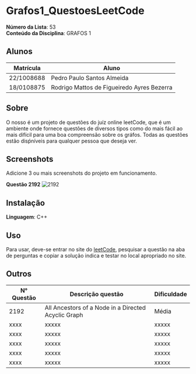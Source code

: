 # Grafos1_QuestoesLeetCode

**Número da Lista**: 53<br>
**Conteúdo da Disciplina**: GRAFOS 1<br>

## Alunos
|Matrícula | Aluno |
| -- | -- |
| 22/1008688  |  Pedro Paulo Santos Almeida |
| 18/0108875  |  Rodrigo Mattos de Figueiredo Ayres Bezerra |

## Sobre 
O nosso é um projeto de questões do juíz online leetCode, que é um ambiente onde fornece questões de diversos tipos como do mais fácil ao mais difícil para uma boa compreensão sobre os gráfos. Todas as questões estão disṕníveis para qualquer pessoa que deseja ver. 

## Screenshots
Adicione 3 ou mais screenshots do projeto em funcionamento.

**Questão 2192**
![2192](Questao-2192/assents/questãomedia.png)

## Instalação 
**Linguagem**: C++<br>


## Uso 
Para usar, deve-se entrar no site do [leetCode](https://leetcode.com/), pesquisar a questão na aba de perguntas e copiar a solução indica e testar no local apropriado no site.
## Outros 
| N° Questão | Descrição questão | Dificuldade |
| --- | ------- | ---------- |
| 2192 | All Ancestors of a Node in a Directed Acyclic Graph  |   Média |
| xxxx    | xxxxx   |   xxxxx       |
| xxxx    | xxxxx   |   xxxxx       |
| xxxx    | xxxxx   |   xxxxx       |
| xxxx    | xxxxx   |   xxxxx       |
| xxxx    | xxxxx   |   xxxxx       |
